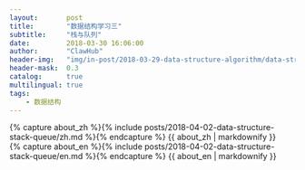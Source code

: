 ```yaml
---
layout:       post
title:        "数据结构学习三"
subtitle:     "栈与队列"
date:         2018-03-30 16:06:00
author:       "ClawHub"
header-img:   "img/in-post/2018-03-29-data-structure-algorithm/data-structure.jpg"
header-mask:  0.3
catalog:      true
multilingual: true
tags:
    - 数据结构
---
```


<!-- Chinese Version -->
<div class="zh post-container">
    {% capture about_zh %}{% include posts/2018-04-02-data-structure-stack-queue/zh.md %}{% endcapture %}
    {{ about_zh | markdownify }}
</div>

<!-- English Version -->
<div class="en post-container">
    {% capture about_en %}{% include posts/2018-04-02-data-structure-stack-queue/en.md %}{% endcapture %}
    {{ about_en | markdownify }}
</div>
